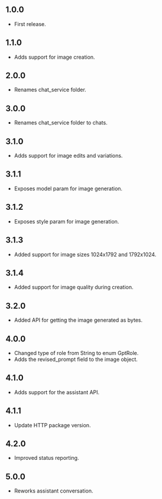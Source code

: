 ## 1.0.0
* First release.

## 1.1.0
* Adds support for image creation.

## 2.0.0
* Renames chat_service folder.

## 3.0.0
* Renames chat_service folder to chats.

## 3.1.0
* Adds support for image edits and variations.

## 3.1.1
* Exposes model param for image generation.

## 3.1.2
* Exposes style param for image generation.

## 3.1.3
* Added support for image sizes 1024x1792 and 1792x1024.

## 3.1.4
* Added support for image quality during creation.

## 3.2.0
* Added API for getting the image generated as bytes.

## 4.0.0
* Changed type of role from String to enum GptRole.
* Adds the revised_prompt field to the image object.

## 4.1.0
* Adds support for the assistant API.

## 4.1.1
* Update HTTP package version.

## 4.2.0
* Improved status reporting.

## 5.0.0
* Reworks assistant conversation.